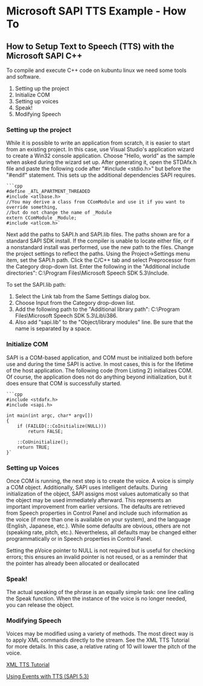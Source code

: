 # Microsoft SAPI TTS Example - How To

## How to Setup Text to Speech (TTS) with the Microsoft SAPI C++
To compile and execute C++ code on kubuntu linux we need some tools and software.

1. Setting up the project 
2. Initialize COM
3. Setting up voices
4. Speak!
5. Modifying Speech

### Setting up the project
While it is possible to write an application from scratch, 
it is easier to start from an existing project. In this case, 
use Visual Studio's application wizard to create a Win32 console application. 
Choose "Hello, world" as the sample when asked during the wizard set up. 
After generating it, open the STDAfx.h file and paste the following code 
after "#include <stdio.h>" but before the "#endif" statement. 
This sets up the additional dependencies SAPI requires.

    ```cpp 
    #define _ATL_APARTMENT_THREADED
    #include <atlbase.h>
    //You may derive a class from CComModule and use it if you want to override something,
    //but do not change the name of _Module
    extern CComModule _Module;
    #include <atlcom.h>`

Next add the paths to SAPI.h and SAPI.lib files. The paths shown are for a 
standard SAPI SDK install. If the compiler is unable to locate either file, 
or if a nonstandard install was performed, use the new path to the files. 
Change the project settings to reflect the paths. Using the Project->Settings menu item, 
set the SAPI.h path. Click the C/C++ tab and select Preprocessor from the Category 
drop-down list. Enter the following in the "Additional include directories": 
C:\Program Files\Microsoft Speech SDK 5.3\Include.

To set the SAPI.lib path:

1. Select the Link tab from the Same Settings dialog box.
2. Choose Input from the Category drop-down list.
3. Add the following path to the "Additional library path":
   C:\Program Files\Microsoft Speech SDK 5.3\Lib\i386.
4. Also add "sapi.lib" to the "Object/library modules" line. Be sure that the name is separated by a space. 

### Initialize COM
SAPI is a COM-based application, and COM must be initialized both before use and during 
the time SAPI is active. In most cases, this is for the lifetime of the host application. 
The following code (from Listing 2) initializes COM. Of course, the application does not do 
anything beyond initialization, but it does ensure that COM is successfully started.    
    
    ```cpp 
    #include <stdafx.h>
    #include <sapi.h>

    int main(int argc, char* argv[])
    {
        if (FAILED(::CoInitialize(NULL)))
            return FALSE;

        ::CoUninitialize();
        return TRUE;
    }`
    
### Setting up Voices
Once COM is running, the next step is to create the voice. A voice is simply a COM object. 
Additionally, SAPI uses intelligent defaults. During initialization of the object, 
SAPI assigns most values automatically so that the object may be used immediately afterward. 
This represents an important improvement from earlier versions. The defaults are retrieved from 
Speech properties in Control Panel and include such information as the voice (if more than one is 
available on your system), and the language (English, Japanese, etc.). While some defaults are obvious, 
others are not (speaking rate, pitch, etc.). Nevertheless, all defaults may be changed either 
programmatically or in Speech properties in Control Panel.

Setting the pVoice pointer to NULL is not required but is useful for checking errors; this ensures an 
invalid pointer is not reused, or as a reminder that the pointer has already been allocated or deallocated


### Speak!
The actual speaking of the phrase is an equally simple task: one line calling the Speak function. 
When the instance of the voice is no longer needed, you can release the object.

### Modifying Speech
Voices may be modified using a variety of methods. The most direct way is to apply XML commands directly 
to the stream. See the XML TTS Tutorial for more details. In this case, a relative rating of 10 will lower 
the pitch of the voice.

[XML TTS Tutorial](https://msdn.microsoft.com/en-us/library/ms717077(v=vs.85).aspx "XML TTS Tutorial")

[Using Events with TTS (SAPI 5.3)](https://msdn.microsoft.com/en-us/library/ms720165(v=vs.85).aspx)
